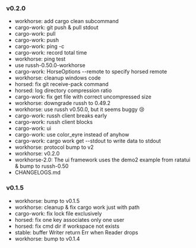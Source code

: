 ### v0.2.0

- workhorse: add cargo clean subcommand
- cargo-work: git push & pull stdout
- cargo-work: pull <REMOTE>
- cargo-work: push <REMOTE>
- cargo-work: ping -c <COUNT>
- cargo-work: record total time
- workhorse: ping test
- use russh-0.50.0-workhorse
- cargo-work: HorseOptions --remote to specify horsed remote
- workhorse: cleanup windows code
- horsed: fix git receive-pack command
- horsed: log directory compression ratio
- cargo-work: fix get file with correct uncompressed size
- workhorse: downgrade russh to 0.49.2
- workhorse: use russh v0.50.0, but it seems buggy 😢
- cargo-work: russh client breaks early
- cargo-work: russh client blocks
- cargo-work: ui
- cargo-work: use color_eyre instead of anyhow
- cargo-work: cargo work get --stdout to write data to stdout
- workhorse: protocol bump to v2
- workhorse: v0.2.0
- workhorse-2.0: The ui framework uses the demo2 example from ratatui & bump to russh-0.50
- CHANGELOGS.md

### v0.1.5

- workhorse: bump to v0.1.5
- workhorse: cleanup & fix cargo work just with path
- cargo-work: fix lock file exclusively
- horsed: fix one key associates only one user
- horsed: fix cmd dir if workspace not exists
- stable: buffer Writer return Err when Reader drops
- workhorse: bump to v0.1.4
